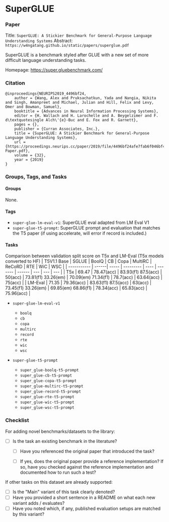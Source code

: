 # SuperGLUE

### Paper

Title: `SuperGLUE: A Stickier Benchmark for General-Purpose Language Understanding Systems`
Abstract: `https://w4ngatang.github.io/static/papers/superglue.pdf`

SuperGLUE is a benchmark styled after GLUE with a new set of more difficult language
understanding tasks.

Homepage: https://super.gluebenchmark.com/

### Citation

```
@inproceedings{NEURIPS2019_4496bf24,
    author = {Wang, Alex and Pruksachatkun, Yada and Nangia, Nikita and Singh, Amanpreet and Michael, Julian and Hill, Felix and Levy, Omer and Bowman, Samuel},
    booktitle = {Advances in Neural Information Processing Systems},
    editor = {H. Wallach and H. Larochelle and A. Beygelzimer and F. d\textquotesingle Alch\'{e}-Buc and E. Fox and R. Garnett},
    pages = {},
    publisher = {Curran Associates, Inc.},
    title = {SuperGLUE: A Stickier Benchmark for General-Purpose Language Understanding Systems},
    url = {https://proceedings.neurips.cc/paper/2019/file/4496bf24afe7fab6f046bf4923da8de6-Paper.pdf},
    volume = {32},
    year = {2019}
}
```

### Groups, Tags, and Tasks

#### Groups

None.

#### Tags

* `super-glue-lm-eval-v1`: SuperGLUE eval adapted from LM Eval V1
* `super-glue-t5-prompt`: SuperGLUE prompt and evaluation that matches the T5 paper (if using accelerate, will error if record is included.)

#### Tasks

Comparison between validation split score on T5x and LM-Eval (T5x models converted to HF)
| T5V1.1 Base | SGLUE | BoolQ | CB        | Copa | MultiRC | ReCoRD | RTE | WiC | WSC |
| ----------- | ------| ----- | --------- | ---- | ------- | ------ | --- | --- | --- |
| T5x | 69.47 | 78.47(acc) | 83.93(f1) 87.5(acc) | 50(acc) | 73.81(f1) 33.26(em) | 70.09(em) 71.34(f1) | 78.7(acc) | 63.64(acc) | 75(acc) |
| LM-Eval | 71.35 | 79.36(acc) | 83.63(f1) 87.5(acc) | 63(acc) | 73.45(f1) 33.26(em) | 69.85(em) 68.86(f1) | 78.34(acc) | 65.83(acc) | 75.96(acc) |



* `super-glue-lm-eval-v1`
    -  `boolq`
    - `cb`
    - `copa`
    - `multirc`
    - `record`
    - `rte`
    - `wic`
    - `wsc`

* `super-glue-t5-prompt`
    - `super_glue-boolq-t5-prompt`
    - `super_glue-cb-t5-prompt`
    - `super_glue-copa-t5-prompt`
    - `super_glue-multirc-t5-prompt`
    - `super_glue-record-t5-prompt`
    - `super_glue-rte-t5-prompt`
    - `super_glue-wic-t5-prompt`
    - `super_glue-wsc-t5-prompt`

### Checklist

For adding novel benchmarks/datasets to the library:
* [ ] Is the task an existing benchmark in the literature?
  * [ ] Have you referenced the original paper that introduced the task?
  * [ ] If yes, does the original paper provide a reference implementation? If so, have you checked against the reference implementation and documented how to run such a test?


If other tasks on this dataset are already supported:
* [ ] Is the "Main" variant of this task clearly denoted?
* [ ] Have you provided a short sentence in a README on what each new variant adds / evaluates?
* [ ] Have you noted which, if any, published evaluation setups are matched by this variant?
